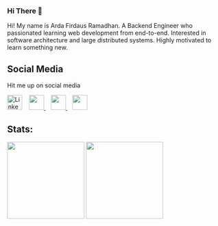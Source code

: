### Hi There 👋

Hi! My name is Arda Firdaus Ramadhan. A Backend Engineer who passionated learning web development from end-to-end. Interested in software architecture and large distributed systems. Highly motivated to learn something new.

## Social Media
Hit me up on social media
<p>
  <div onclick="window.open('https://www.linkedin.com/in/ardafirdausr', '_blank')" style="display: inline-block; cursor: pointer;">
    <img width="35px" src="https://icons.veryicon.com/png/o/brands/logo-1/linkedin-box-fill-1.png" alt="LinkedIn" />
  </div>
  &nbsp;&nbsp;
  <a href="https://www.twitter.com/ardafirdausr">
    <img width="35px" src="https://icons.veryicon.com/png/o/brands/logo-1/twitter-fill-1.png" />
  </a>
  &nbsp;&nbsp;
  <a href="https://www.instagram.com/ardafirdausr">
    <img width="35px" src="https://icons.veryicon.com/png/o/brands/logo-1/instagram-fill-2.png" />
  </a>
  &nbsp;&nbsp;
  <a href="https://www.facebook.com/ardafirdausr">
    <img width="35px" src="https://icons.veryicon.com/png/o/brands/logo-1/facebook-fill-2.png" />
  </a>
</p>

## Stats:

<img height="180em" src="https://github-readme-stats-eight-theta.vercel.app/api?username=ardafirdausr&show_icons=true&theme=buefy&include_all_commits=true&count_private=true"/>
<img height="180em" src="https://github-readme-stats.vercel.app/api/top-langs/?username=ardafirdausr&include_all_commits=true&count_private=true&theme=vue&layout=compact&hide=jupyter%20notebook,HTML,CSS,JavaScript,Blade" />

<!--
**ardafirdausr/ardafirdausr** is a ✨ _special_ ✨ repository because its `README.md` (this file) appears on your GitHub profile.

Here are some ideas to get you started:

- 🔭 I’m currently working on ...
- 🌱 I’m currently learning ...
- 👯 I’m looking to collaborate on ...
- 🤔 I’m looking for help with ...
- 💬 Ask me about ...
- 📫 How to reach me: ...
- 😄 Pronouns: ...
- ⚡ Fun fact: ...
-->

